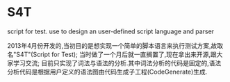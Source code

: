 # S4T
script for test. use to design an user-defined script language and parser

2013年4月份开发的,当初目的是想实现一个简单的脚本语言来执行测试方案,故取名"S4T"(Script for Test);
当时做了一个月后就一直搁置了,现在拿出来开源,跟大家学习交流;
目前只实现了词法与语法的分析.其中词法分析的代码是固定的,语法分析代码是根据用户定义的语法图由代码生成子工程(CodeGenerate)生成.
